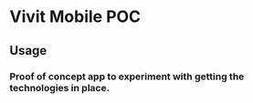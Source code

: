 # Vivit Mobile POC

## Usage

### Proof of concept app to experiment with getting the technologies in place.
